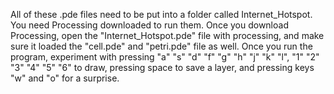 All of these .pde files need to be put into a folder called Internet_Hotspot. You need Processing downloaded to run them. Once you download Processing, open the "Internet_Hotspot.pde" file with processing, and make sure it loaded the "cell.pde" and "petri.pde" file as well. Once you run the program, experiment with pressing "a" "s" "d" "f" "g" "h" "j" "k" "l", "1" "2" "3" "4" "5" "6" to draw, pressing space to save a layer, and pressing keys "w" and "o" for a surprise.
